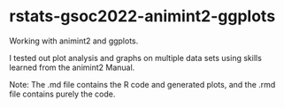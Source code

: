 # rstats-gsoc2022-animint2-ggplots
Working with animint2 and ggplots. 

I tested out plot analysis and graphs on multiple data sets using skills learned from the animint2 Manual.

Note: The .md file contains the R code and generated plots, and the .rmd file contains purely the code. 
